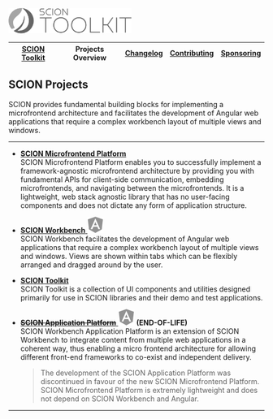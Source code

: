<a href="/README.md"><img src="/resources/branding/scion-toolkit-banner.svg" height="50" alt="SCION Toolkit"></a>

| [SCION Toolkit][menu-home] | Projects Overview | [Changelog][menu-changelog] | [Contributing][menu-contributing] | [Sponsoring][menu-sponsoring] |  
| --- | --- | --- | --- | --- |

## SCION Projects
SCION provides fundamental building blocks for implementing a microfrontend architecture and facilitates the development of Angular web applications that require a complex workbench layout of multiple views and windows.

***

- [**SCION Microfrontend Platform**][link-scion-microfrontend-platform]\
  SCION Microfrontend Platform enables you to successfully implement a framework-agnostic microfrontend architecture by providing you with fundamental APIs for client-side communication, embedding microfrontends, and navigating between the microfrontends. It is a lightweight, web stack agnostic library that has no user-facing components and does not dictate any form of application structure.
  
- [**SCION Workbench** <img src="/docs/logo/angular.svg" alt="Angular agnostic" title="Angular agnostic">][link-scion-workench]\
  SCION Workbench facilitates the development of Angular web applications that require a complex workbench layout of multiple views and windows. Views are shown within tabs which can be flexibly arranged and dragged around by the user.
   
- [**SCION Toolkit**][link-scion-toolkit]\
  SCION Toolkit is a collection of UI components and utilities designed primarily for use in SCION libraries and their demo and test applications. 

- [<del>**SCION Application Platform**</del> <img src="/docs/logo/angular.svg" alt="Angular agnostic" title="Angular agnostic">][link-scion-application-platform] **(END-OF-LIFE)**\
  SCION Workbench Application Platform is an extension of SCION Workbench to integrate content from multiple web applications in a coherent way, thus enabling a micro frontend architecture for allowing different front-end frameworks to co-exist and independent delivery.
  
  > The development of the SCION Application Platform was discontinued in favour of the new SCION Microfrontend Platform. SCION Microfrontend Platform is extremely lightweight and does not depend on SCION Workbench and Angular.
   
***

[menu-home]: /README.md
[menu-projects-overview]: /docs/site/projects-overview.md
[menu-changelog]: /docs/site/changelog/changelog.md
[menu-contributing]: /CONTRIBUTING.md
[menu-sponsoring]: /docs/site/sponsoring.md

[link-scion-microfrontend-platform]: https://github.com/SchweizerischeBundesbahnen/scion-microfrontend-platform/blob/master/README.md
[link-scion-workench]: https://github.com/SchweizerischeBundesbahnen/scion-workbench/blob/master/README.md
[link-scion-toolkit]: /README.md
[link-scion-application-platform]: https://github.com/SchweizerischeBundesbahnen/scion-workbench/blob/master/docs/site/application-platform/README.md